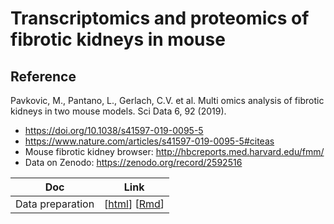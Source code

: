# Transcriptomics and proteomics of fibrotic kidneys in mouse


## Reference

Pavkovic, M., Pantano, L., Gerlach, C.V. et al. Multi omics analysis of fibrotic kidneys in two mouse models. Sci Data 6, 92 (2019). 

- <https://doi.org/10.1038/s41597-019-0095-5> 
- <https://www.nature.com/articles/s41597-019-0095-5#citeas>
- Mouse fibrotic kidney browser: <http://hbcreports.med.harvard.edu/fmm/>
- Data on Zenodo: <https://zenodo.org/record/2592516>

| Doc | Link |
|---------------------------|-------------|
| Data preparation |[[html](Mus_musculus/pavkovic_2019/Rmd/prepare-data_pavkovic_2019.html)] [[Rmd](https://raw.githubusercontent.com/DU-Bii/study-cases/master/Mus_musculus/pavkovic_2019/Rmd/prepare-data_pavkovic_2019.Rmd)] | 
